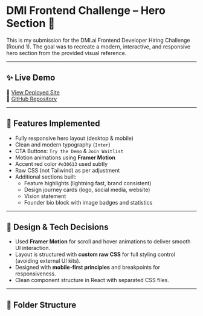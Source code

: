 # DMI Frontend Challenge – Hero Section 🚀

This is my submission for the DMI.ai Frontend Developer Hiring Challenge (Round 1). The goal was to recreate a modern, interactive, and responsive hero section from the provided visual reference.

---

## ✨ Live Demo

🔗 [View Deployed Site](lovable-clone-lf9g-git-main-nameisjaats-projects.vercel.app)  
🔗 [GitHub Repository](https://github.com/nameisjaat/Lovable_clone)

---

## 📌 Features Implemented

- Fully responsive hero layout (desktop & mobile)
- Clean and modern typography (`Inter`)
- CTA Buttons: `Try the Demo` & `Join Waitlist`
- Motion animations using **Framer Motion**
- Accent red color `#e30613` used subtly
- Raw CSS (not Tailwind) as per adjustment
- Additional sections built:
  - Feature highlights (lightning fast, brand consistent)
  - Design journey cards (logo, social media, website)
  - Vision statement
  - Founder bio block with image badges and statistics

---

## 🧠 Design & Tech Decisions

- Used **Framer Motion** for scroll and hover animations to deliver smooth UI interaction.
- Layout is structured with **custom raw CSS** for full styling control (avoiding external UI kits).
- Designed with **mobile-first principles** and breakpoints for responsiveness.
- Clean component structure in React with separated CSS files.

---

## 📁 Folder Structure

